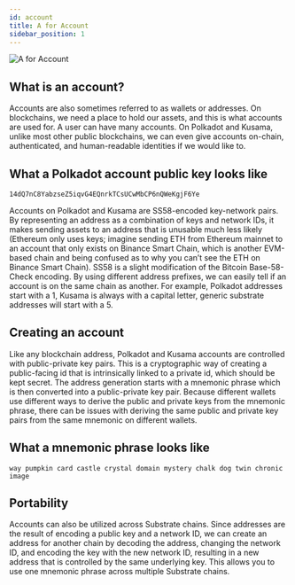 ```yaml
---
id: account
title: A for Account
sidebar_position: 1
---
```


![A for Account](assets/A.png)

## What is an account?

Accounts are also sometimes referred to as wallets or addresses. On blockchains, we need a place to
hold our assets, and this is what accounts are used for. A user can have many accounts. On Polkadot
and Kusama, unlike most other public blockchains, we can even give accounts on-chain, authenticated,
and human-readable identities if we would like to.

## What a Polkadot account public key looks like

    14dQ7nC8YabzseZ5iqvG4EQnrkTCsUCwMbCP6nQWeKgjF6Ye

Accounts on Polkadot and Kusama are SS58-encoded key-network pairs. By representing an address as a
combination of keys and network IDs, it makes sending assets to an address that is unusable much
less likely (Ethereum only uses keys; imagine sending ETH from Ethereum mainnet to an account that
only exists on Binance Smart Chain, which is another EVM-based chain and being confused as to why
you can’t see the ETH on Binance Smart Chain). SS58 is a slight modification of the Bitcoin
Base-58-Check encoding. By using different address prefixes, we can easily tell if an account is on
the same chain as another. For example, Polkadot addresses start with a 1, Kusama is always with a
capital letter, generic substrate addresses will start with a 5.

## Creating an account

Like any blockchain address, Polkadot and Kusama accounts are controlled with public-private key
pairs. This is a cryptographic way of creating a public-facing id that is intrinsically linked to a
private id, which should be kept secret. The address generation starts with a mnemonic phrase which
is then converted into a public-private key pair. Because different wallets use different ways to
derive the public and private keys from the mnemonic phrase, there can be issues with deriving the
same public and private key pairs from the same mnemonic on different wallets.

## What a mnemonic phrase looks like

    way pumpkin card castle crystal domain mystery chalk dog twin chronic image

## Portability

Accounts can also be utilized across Substrate chains. Since addresses are the result of encoding a
public key and a network ID, we can create an address for another chain by decoding the address,
changing the network ID, and encoding the key with the new network ID, resulting in a new address
that is controlled by the same underlying key. This allows you to use one mnemonic phrase across
multiple Substrate chains.
